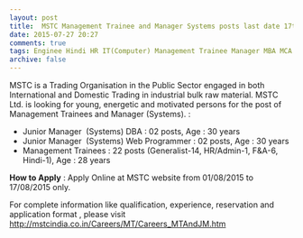 ```yaml
---
layout: post
title:  MSTC Management Trainee and Manager Systems posts last date 17th Aug-2015
date: 2015-07-27 20:27
comments: true
tags: Enginee Hindi HR IT(Computer) Management Trainee Manager MBA MCA MSTC Online Programmer Public-Sector
archive: false
---
```



MSTC is a Trading Organisation in the Public Sector engaged in both International and Domestic Trading in industrial bulk raw material. MSTC Ltd. is looking for young, energetic and motivated persons for the post of Management Trainees and Manager (Systems). :



- Junior Manager  (Systems) DBA : 02 posts, Age : 30 years 
- Junior Manager  (Systems) Web Programmer : 02 posts, Age : 30 years  
- Management Trainees : 22 posts (Generalist-14, HR/Admin-1, F&A-6, Hindi-1), Age : 28 years

**How to Apply** : Apply Online at MSTC website from 01/08/2015 to 17/08/2015 only.   

For complete information like qualification, experience, reservation and application format , please visit <http://mstcindia.co.in/Careers/MT/Careers_MTAndJM.htm>  

 


